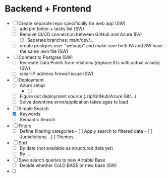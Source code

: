 # Backend + Frontend
- [ ] Create separate repo specifically for web app (SW)
    - [ ] add pm folder + tasks list (SW)
    - [ ] Remove CI/CD connection between GitHub and Azure (FA)
        - [ ] Separate branches: main/dev/...
    - [ ] create postgres user "webapp" and make sure both FA and SW have the same .evn file (SW)
- [ ] Connect to Postgres (SW)
    - [ ] Recreate Data Points from relations (replace IDs with actual values) (SW)
    - [ ] clear IP address firewall issue (SW)
- [ ] Deployment
    - [ ] Azure setup
        - [ ]
    - [ ] Figure out deployment source (.zip/GitHub/Azure Git/...)
    - [ ] Solve downtime error/application takes ages to load
- [ ] Simple Search
    - [X] Keywords
    - [ ] Semantic Search
- [ ] Filters
    - [ ] Define filtering categories
            - [ ] Apply search to filtered data
            - [ ] Jurisdictions
            - [ ] Themes
- [ ] Sort
    - [ ] By date (not available as structured data yet)
    - [ ] By ...
- [ ] Save search queries to new Airtable Base
    - [ ] Decide whether CoLD BASE or new base (SW)
- [ ] 